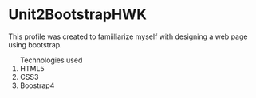 # Unit2BootstrapHWK

This profile was created to famiiliarize myself with designing a web page using bootstrap. 

<ol>Technologies used
  <li>HTML5</li>
  <li>CSS3</li>
  <li>Boostrap4</li>
  </ol>
